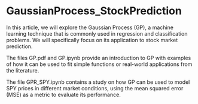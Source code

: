 # GaussianProcess_StockPrediction
In this article, we will explore the Gaussian Process (GP), a machine learning technique that is commonly used in regression and classification problems. We will specifically focus on its application to stock market prediction.

The files GP.pdf and GP.ipynb provide an introduction to GP with examples of how it can be used to fit simple functions or real-world applications from the literature. 

The file GPR_SPY.ipynb contains a study on how GP can be used to model SPY prices in different market conditions, using the mean squared error (MSE) as a metric to evaluate its performance.
